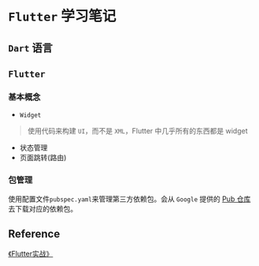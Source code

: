 # `Flutter` 学习笔记
## `Dart` 语言
## `Flutter`
### 基本概念
- `Widget` 
> 使用代码来构建 `UI`，而不是 `XML`，Flutter 中几乎所有的东西都是 widget
- 状态管理
- 页面跳转(路由)

### 包管理
使用配置文件`pubspec.yaml`来管理第三方依赖包。会从 `Google` 提供的 [Pub 仓库](https://pub.dev/) 去下载对应的依赖包。

## Reference
[《Flutter实战》](https://book.flutterchina.club/)